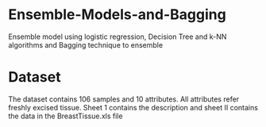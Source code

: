 # Ensemble-Models-and-Bagging
Ensemble model using logistic regression, Decision Tree and k-NN algorithms and Bagging technique to ensemble

# Dataset
The dataset contains 106 samples and 10 attributes. 
All attributes refer freshly excised tissue.
Sheet 1 contains the description and sheet II contains the data in the BreastTissue.xls file
